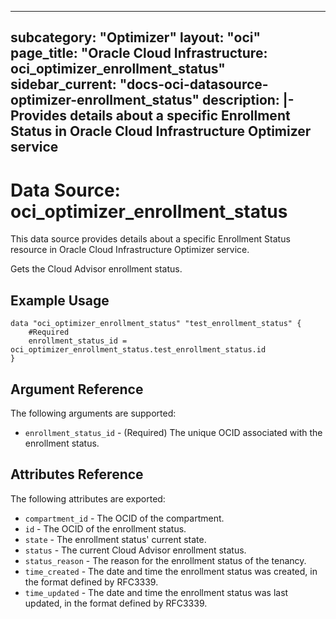 
---
subcategory: "Optimizer"
layout: "oci"
page_title: "Oracle Cloud Infrastructure: oci_optimizer_enrollment_status"
sidebar_current: "docs-oci-datasource-optimizer-enrollment_status"
description: |-
  Provides details about a specific Enrollment Status in Oracle Cloud Infrastructure Optimizer service
---

# Data Source: oci_optimizer_enrollment_status
This data source provides details about a specific Enrollment Status resource in Oracle Cloud Infrastructure Optimizer service.

Gets the Cloud Advisor enrollment status.


## Example Usage

```hcl
data "oci_optimizer_enrollment_status" "test_enrollment_status" {
	#Required
	enrollment_status_id = oci_optimizer_enrollment_status.test_enrollment_status.id
}
```

## Argument Reference

The following arguments are supported:

* `enrollment_status_id` - (Required) The unique OCID associated with the enrollment status.


## Attributes Reference

The following attributes are exported:

* `compartment_id` - The OCID of the compartment.
* `id` - The OCID of the enrollment status.
* `state` - The enrollment status' current state.
* `status` - The current Cloud Advisor enrollment status.
* `status_reason` - The reason for the enrollment status of the tenancy.
* `time_created` - The date and time the enrollment status was created, in the format defined by RFC3339.
* `time_updated` - The date and time the enrollment status was last updated, in the format defined by RFC3339.

